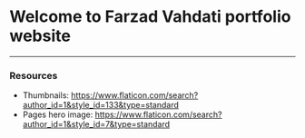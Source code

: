 # Welcome to Farzad Vahdati portfolio website

---

### Resources

- Thumbnails: https://www.flaticon.com/search?author_id=1&style_id=133&type=standard
- Pages hero image: https://www.flaticon.com/search?author_id=1&style_id=7&type=standard
